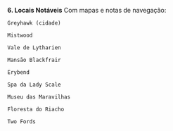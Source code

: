  **6. Locais Notáveis**
Com mapas e notas de navegação:

    Greyhawk (cidade)

    Mistwood

    Vale de Lytharien

    Mansão Blackfrair

    Erybend

    Spa da Lady Scale

    Museu das Maravilhas

    Floresta do Riacho

    Two Fords


















